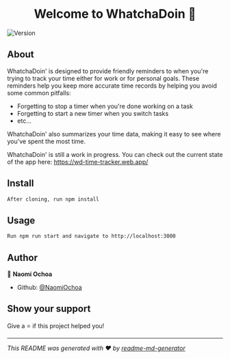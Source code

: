 <h1 align="center">Welcome to WhatchaDoin 👋</h1>
<p>
  <img alt="Version" src="https://img.shields.io/badge/version-0.1.0-blue.svg?cacheSeconds=2592000" />
</p>

## About

WhatchaDoin' is designed to provide friendly reminders to when you're trying to track your time either for work or for personal goals. These reminders help you keep more accurate time records by helping you avoid some common pitfalls:

- Forgetting to stop a timer when you're done working on a task
- Forgetting to start a new timer when you switch tasks
- etc...

WhatchaDoin' also summarizes your time data, making it easy to see where you've spent the most time.

WhatchaDoin' is still a work in progress. You can check out the current state of the app here: https://wd-time-tracker.web.app/

## Install

```sh
After cloning, run npm install
```

## Usage

```sh
Run npm run start and navigate to http://localhost:3000
```

<!--
## Run tests

```sh
npm run test
``` -->

## Author

👤 **Naomi Ochoa**

- Github: [@NaomiOchoa](https://github.com/NaomiOchoa)

## Show your support

Give a ⭐️ if this project helped you!

---

_This README was generated with ❤️ by [readme-md-generator](https://github.com/kefranabg/readme-md-generator)_
